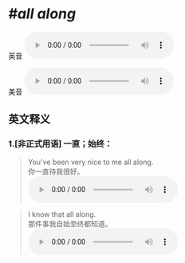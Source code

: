# ***\#all along*** 
英音
<audio src="./media/all along1_AAC.aac" controls="controls"></audio>

美音
<audio src="./media/all along2_AAC.aac" controls="controls"></audio>



  

英文释义
---
### 1.**[非正式用语] 一直；始终：**  

 > You’ve been very nice to me all along.   
 > 你一直待我很好。    
<audio src="./media/4-all.aac" controls="controls"></audio>

 > I know that all along.   
 > 那件事我自始至终都知道。    
<audio src="./media/5-all.aac" controls="controls"></audio>


